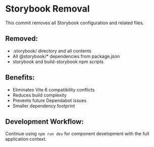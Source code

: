 # Storybook Removal

This commit removes all Storybook configuration and related files.

## Removed:
- .storybook/ directory and all contents
- All @storybook/* dependencies from package.json
- storybook and build-storybook npm scripts

## Benefits:
- Eliminates Vite 6 compatibility conflicts
- Reduces build complexity
- Prevents future Dependabot issues
- Smaller dependency footprint

## Development Workflow:
Continue using `npm run dev` for component development with the full application context.
